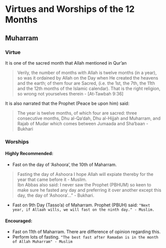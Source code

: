 # Virtues and Worships of the 12 Months
## Muharram

### Virtue
It is one of the sacred month that Allah mentioned in Qur’an
> Verily, the number of months with Allah is twelve months (in a year), so was it ordained by Allah on the Day when He created the heavens and the earth; of them four are Sacred, (i.e. the 1st, the 7th, the 11th and the 12th months of the Islamic calendar). That is the right religion, so wrong not yourselves therein - [At-Tawbah 9:36]

It is also narrated that the Prophet (Peace be upon him) said:
> The year is twelve months, of which four are sacred: three consecutive months, Dhu al-Qa‘dah, Dhu al-Hijjah and Muharram, and Rajab of Mudar which comes between Jumaada and Sha‘baan - Bukhari

### Worships
#### Highly Recommended:
- Fast on the day of ‘Ashoora’, the 10th of Maharram.  
> Fasting the day of Ashoora I hope Allah will expiate thereby for the year that came before it - Muslim.  
Ibn Abbas also said:
> I never saw the Prophet (PBHUM) so keen to make sure he fasted any day and preferring it over another except this day, the day of ‘Ashoora’…” - Bukhari.
 
- Fast on 9th Day (Tasso’a) of Maharram.  Prophet (PBUH) said: ```"Next year, if Allaah wills, we will fast on the ninth day." - Muslim.```

#### Encouraged:
- Fast on 11th of Maharram.  There are difference of opinion regarding this.
- Perform lots of fasting.  `"The best fast after Ramadan is in the month of Allah Muharram" - Muslim`


